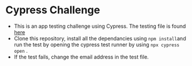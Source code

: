 # Cypress Challenge

- This is an app testing challenge using Cypress. The testing file is found  [here](./cypress/integration/bb_challenge.js)
- Clone this repository, install all the dependancies using `npm install`and run the test by opening the cypress test runner by using `npx cypress open` .
- If the test fails, change the email address in the test file.
